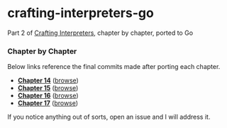 # crafting-interpreters-go
Part 2 of [Crafting Interpreters](https://craftinginterpreters.com/), chapter by chapter, ported to Go

### Chapter by Chapter

Below links reference the final commits made after porting each chapter.

* **[Chapter 14](https://github.com/kalexmills/crafting-interpreters-go/releases/tag/ch14)** ([browse](https://github.com/kalexmills/crafting-interpreters-go/tree/ch14))
* **[Chapter 15](https://github.com/kalexmills/crafting-interpreters-go/releases/tag/ch15)** ([browse](https://github.com/kalexmills/crafting-interpreters-go/tree/ch15))
* **[Chapter 16](https://github.com/kalexmills/crafting-interpreters-go/releases/tag/ch16)** ([browse](https://github.com/kalexmills/crafting-interpreters-go/tree/ch16))
* **[Chapter 17](https://github.com/kalexmills/crafting-interpreters-go/releases/tag/ch17)** ([browse](https://github.com/kalexmills/crafting-interpreters-go/tree/ch17))

If you notice anything out of sorts, open an issue and I will address it.
